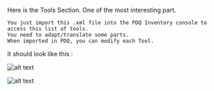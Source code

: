 Here is the Tools Section. One of the most interesting part.
````
You just import this .xml file into the PDQ Inventory console to access this list of tools.
You need to adapt/translate some parts. 
When imported in PDQ, you can modify each Tool.
````

It should look like this :

![alt text](https://github.com/wizz13150/PDQ_Repo/blob/master/PDQ%20Inventory%20Tools/Tools1.png)

![alt text](https://github.com/wizz13150/PDQ_Repo/blob/master/PDQ%20Inventory%20Tools/Tools2.png)

